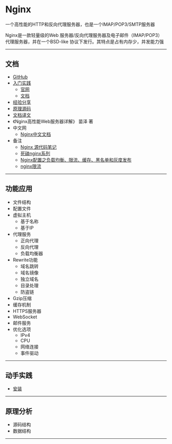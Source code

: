 #   Nginx

一个高性能的HTTP和反向代理服务器，也是一个IMAP/POP3/SMTP服务器

Nginx是一款轻量级的Web 服务器/反向代理服务器及电子邮件（IMAP/POP3）代理服务器，并在一个BSD-like 协议下发行。其特点是占有内存少，并发能力强

----

##  文档
-   [GitHub]()
-   [入门实践](action/README.md)
    -   [官网](http://nginx.org/)
    -   [文档](http://nginx.org/en/docs/)
-   [经验分享](experience/REAMDE.md)
-   [原理源码](source/README.md)
-   [文档译文](Translations/README.md)
-   《Nginx高性能Web服务器详解》 苗泽 著
-   中文网
    -   [Nginx中文文档](http://www.nginx.cn/doc/)
-   备注
    -   [Nginx 源代码笔记](https://ialloc.org/categories.html)
    -   [死磕nginx系列](https://www.cnblogs.com/biglittleant/p/8979966.html)
    -   [Nginx配置之负载均衡、限流、缓存、黑名单和灰度发布](https://www.cnblogs.com/devinzhang/p/7735397.html)
    -   [nginx限流](https://blog.csdn.net/qq_28710983/article/details/80923097)

----

##  功能应用
-   文件结构
-   配置文件
-   虚拟主机
    -   基于名称
    -   基于IP
-   代理服务
    -   正向代理
    -   反向代理
    -   负载均衡器
-   Rewrite功能
    -   域名跳转
    -   域名镜像
    -   独立域名
    -   目录处理
    -   防盗链
-   Gzip压缩
-   缓存机制
-   HTTPS服务器
-   WebSocket
-   邮件服务
-   优化选项
    -   IPv4
    -   CPU
    -   网络连接
    -   事件驱动

----

##  动手实践
-   [安装](install.md)

----

##  原理分析
-   源码结构
-   数据结构

----